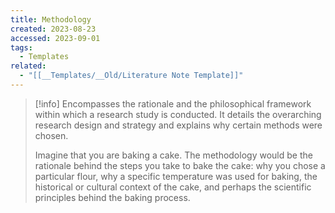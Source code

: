 ```yaml
---
title: Methodology
created: 2023-08-23
accessed: 2023-09-01
tags:
  - Templates
related:
  - "[[__Templates/__Old/Literature Note Template]]"
---
```

>[!info]
>Encompasses the rationale and the philosophical framework within which a research study is conducted. It details the overarching research design and strategy and explains why certain methods were chosen.
>
>Imagine that you are baking a cake.  The methodology would be the rationale behind the steps you take to bake the cake: why you chose a particular flour, why a specific temperature was used for baking, the historical or cultural context of the cake, and perhaps the scientific principles behind the baking process.